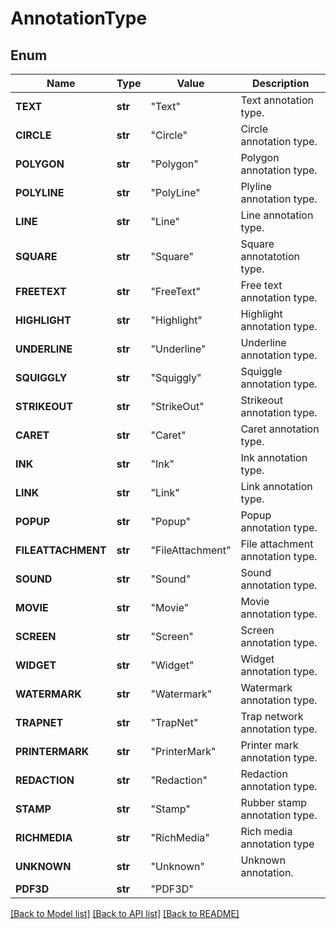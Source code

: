 ﻿# AnnotationType


## Enum
Name | Type | Value | Description
------------ | ------------- | ------------- | -------------
**TEXT** | **str** | "Text" | Text annotation type.
**CIRCLE** | **str** | "Circle" | Circle annotation type.
**POLYGON** | **str** | "Polygon" | Polygon annotation type.
**POLYLINE** | **str** | "PolyLine" | Plyline annotation type.
**LINE** | **str** | "Line" | Line annotation type.
**SQUARE** | **str** | "Square" | Square annotatotion type.
**FREETEXT** | **str** | "FreeText" | Free text annotation type.
**HIGHLIGHT** | **str** | "Highlight" | Highlight annotation type.
**UNDERLINE** | **str** | "Underline" | Underline annotation type.
**SQUIGGLY** | **str** | "Squiggly" | Squiggle annotation type.
**STRIKEOUT** | **str** | "StrikeOut" | Strikeout annotation type.
**CARET** | **str** | "Caret" | Caret annotation type.
**INK** | **str** | "Ink" | Ink annotation type.
**LINK** | **str** | "Link" | Link annotation type.
**POPUP** | **str** | "Popup" | Popup annotation type.
**FILEATTACHMENT** | **str** | "FileAttachment" | File attachment annotation type.
**SOUND** | **str** | "Sound" | Sound annotation type.
**MOVIE** | **str** | "Movie" | Movie annotation type.
**SCREEN** | **str** | "Screen" | Screen annotation type.
**WIDGET** | **str** | "Widget" | Widget annotation type.
**WATERMARK** | **str** | "Watermark" | Watermark annotation type.
**TRAPNET** | **str** | "TrapNet" | Trap network annotation type.
**PRINTERMARK** | **str** | "PrinterMark" | Printer mark annotation type.
**REDACTION** | **str** | "Redaction" | Redaction annotation type.
**STAMP** | **str** | "Stamp" | Rubber stamp annotation type.
**RICHMEDIA** | **str** | "RichMedia" | Rich media annotation type
**UNKNOWN** | **str** | "Unknown" | Unknown annotation.
**PDF3D** | **str** | "PDF3D" | 


[[Back to Model list]](../README.md#documentation-for-models) [[Back to API list]](../README.md#documentation-for-api-endpoints) [[Back to README]](../README.md)


